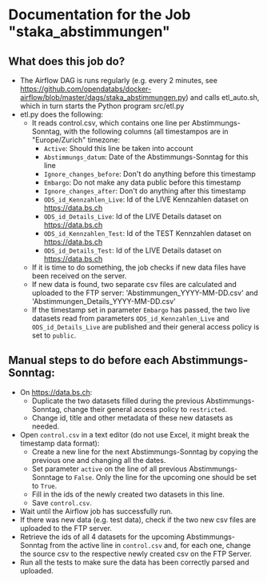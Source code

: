 # Documentation for the Job "staka_abstimmungen"

## What does this job do?
- The Airflow DAG is runs regularly (e.g. every 2 minutes, see https://github.com/opendatabs/docker-airflow/blob/master/dags/staka_abstimmungen.py) and calls etl_auto.sh, which in turn starts the Python program src/etl.py
- etl.py does the following: 
  - It reads control.csv, which contains one line per Abstimmungs-Sonntag, with the following columns (all timestampos are in "Europe/Zurich" timezone: 
    - `Active`: Should this line be taken into account
    - `Abstimmungs_datum`: Date of the Abstimmungs-Sonntag for this line
    - `Ignore_changes_before`: Don't do anything before this timestamp
    - `Embargo`: Do not make any data public before this timestamp
    - `Ignore_changes_after`: Don't do anything after this timestamp
    - `ODS_id_Kennzahlen_Live`: Id of the LIVE Kennzahlen dataset on https://data.bs.ch  
    - `ODS_id_Details_Live`: Id of the LIVE Details dataset on https://data.bs.ch  
    - `ODS_id_Kennzahlen_Test`: Id of the TEST Kennzahlen dataset on https://data.bs.ch
    - `ODS_id_Details_Test`: Id of the LIVE Details dataset on https://data.bs.ch
  - If it is time to do something, the job checks if new data files have been received on the server. 
  - If new data is found, two separate csv files are calculated and uploaded to the FTP server: 'Abstimmungen_YYYY-MM-DD.csv' and 'Abstimmungen_Details_YYYY-MM-DD.csv'
  - If the timestamp set in parameter `Embargo` has passed, the two live datasets read from parameters `ODS_id_Kennzahlen_Live` and `ODS_id_Details_Live` are published and their general access policy is set to `public`. 
  
## Manual steps to do before each Abstimmungs-Sonntag: 
- On https://data.bs.ch: 
  - Duplicate the two datasets filled during the previous Abstimmungs-Sonntag, change their general access policy to `restricted`. 
  - Change id, title and other metadata of these new datasets as needed. 
- Open `control.csv` in a text editor (do not use Excel, it might break the timestamp data format): 
  - Create a new line for the next Abstimmungs-Sonntag by copying the previous one and changing all the dates. 
  - Set parameter `active` on the line of all previous Abstimmungs-Sonntage to `False`. Only the line for the upcoming one should be set to `True`.
  - Fill in the ids of the newly created two datasets in this line.
  - Save `control.csv`. 
- Wait until the Airflow job has successfully run. 
- If there was new data (e.g. test data), check if the two new csv files are uploaded to the FTP server. 
- Retrieve the ids of all 4 datasets for the upcoming Abstimmungs-Sonntag from the active line in `control.csv` and, for each one, change the source csv to the respective newly created csv on the FTP Server. 
- Run all the tests to make sure the data has been correctly parsed and uploaded. 